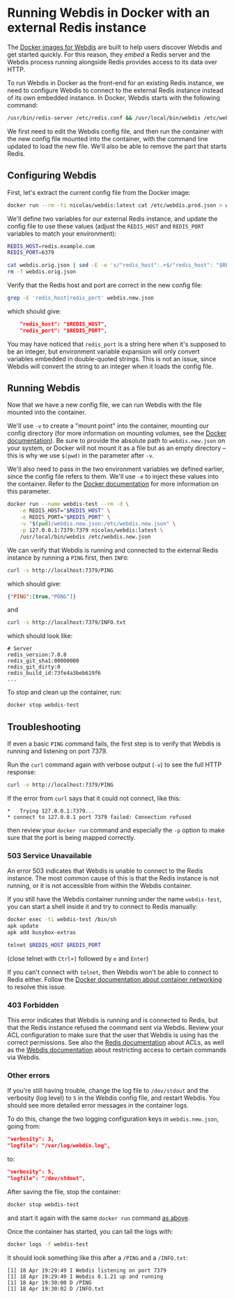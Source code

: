 # Running Webdis in Docker with an external Redis instance

The [Docker images for Webdis](https://hub.docker.com/r/nicolas/webdis/tags) are built to help users discover Webdis and get started quickly. For this reason, they _embed_ a Redis server and the Webdis process running alongside Redis provides access to its data over HTTP.

To run Webdis in Docker as the front-end for an existing Redis instance, we need to configure Webdis to connect to the external Redis instance instead of its own embedded instance. In Docker, Webdis starts with the following command:

```sh
/usr/bin/redis-server /etc/redis.conf && /usr/local/bin/webdis /etc/webdis.prod.json
```

We first need to edit the Webdis config file, and then run the container with the new config file mounted into the container, with the command line updated to load the new file. We'll also be able to remove the part that starts Redis.

## Configuring Webdis

First, let's extract the current config file from the Docker image:

```sh
docker run --rm -ti nicolas/webdis:latest cat /etc/webdis.prod.json > webdis.orig.json
```

We'll define two variables for our external Redis instance, and update the config file to use these values (adjust the `REDIS_HOST` and `REDIS_PORT` variables to match your environment):

```sh
REDIS_HOST=redis.example.com
REDIS_PORT=6379

cat webdis.orig.json | sed -E -e 's/"redis_host":.+$/"redis_host": "$REDIS_HOST",/' -e 's/"redis_port":.+$/"redis_port": "$REDIS_PORT",/' > webdis.new.json
rm -f webdis.orig.json
```

Verify that the Redis host and port are correct in the new config file:

```sh
grep -E 'redis_host|redis_port' webdis.new.json
```
which should give:
```json
    "redis_host": "$REDIS_HOST",
    "redis_port": "$REDIS_PORT",
```

You may have noticed that `redis_port` is a string here when it's supposed to be an integer, but environment variable expansion will only convert variables embedded in double-quoted strings. This is not an issue, since Webdis will convert the string to an integer when it loads the config file.

## Running Webdis

Now that we have a new config file, we can run Webdis with the file mounted into the container.

We'll use `-v` to create a "mount point" into the container, mounting our config directory (for more information on mounting volumes, see the [Docker documentation](https://docs.docker.com/storage/volumes/)). Be sure to provide the absolute path to `webdis.new.json` on your system, or Docker will not mount it as a file but as an empty directory – this is why we use `$(pwd)` in the parameter after `-v`.

We'll also need to pass in the two environment variables we defined earlier, since the config file refers to them. We'll use `-e` to inject these values into the container. Refer to the [Docker documentation](https://docs.docker.com/engine/reference/commandline/run/#env) for more information on this parameter.

```sh
docker run --name webdis-test --rm -d \
    -e REDIS_HOST="$REDIS_HOST" \
    -e REDIS_PORT="$REDIS_PORT" \
    -v "$(pwd)/webdis.new.json:/etc/webdis.new.json" \
    -p 127.0.0.1:7379:7379 nicolas/webdis:latest \
    /usr/local/bin/webdis /etc/webdis.new.json
```

We can verify that Webdis is running and connected to the external Redis instance by running a `PING` first, then `INFO`:

```sh
curl -s http://localhost:7379/PING
```
which should give:
```json
{"PING":[true,"PONG"]}
```

and
```sh
curl -s http://localhost:7379/INFO.txt
```

which should look like:
```none
# Server
redis_version:7.0.8
redis_git_sha1:00000000
redis_git_dirty:0
redis_build_id:73fe4a3beb619f6
...
```

To stop and clean up the container, run:
```sh
docker stop webdis-test
```

## Troubleshooting

If even a basic `PING` command fails, the first step is to verify that Webdis is running and listening on port 7379.

Run the `curl` command again with verbose output (`-v`) to see the full HTTP response:

```sh
curl -v http://localhost:7379/PING
```

If the error from `curl` says that it could not connect, like this:
```none
*   Trying 127.0.0.1:7379...
* connect to 127.0.0.1 port 7379 failed: Connection refused
```

then review your `docker run` command and especially the `-p` option to make sure that the port is being mapped correctly.

### 503 Service Unavailable

An error 503 indicates that Webdis is unable to connect to the Redis instance. The most common cause of this is that the Redis instance is not running, or it is not accessible from within the Webdis container.

If you still have the Webdis container running under the name `webdis-test`, you can start a shell inside it and try to connect to Redis manually:

```sh
docker exec -ti webdis-test /bin/sh
apk update
apk add busybox-extras

telnet $REDIS_HOST $REDIS_PORT
```
(close telnet with `Ctrl+]` followed by `e` and `Enter`)

If you can't connect with `telnet`, then Webdis won't be able to connect to Redis either. Follow the [Docker documentation about container networking](https://docs.docker.com/network/) to resolve this issue.

### 403 Forbidden

This error indicates that Webdis is running and is connected to Redis, but that the Redis instance refused the command sent via Webdis. Review your ACL configuration to make sure that the user that Webdis is using has the correct permissions. See also the [Redis documentation](https://redis.io/docs/management/security/acl/) about ACLs, as well as the [Webdis documentation](https://github.com/nicolasff/webdis#acl) about restricting access to certain commands via Webdis.

### Other errors

If you're still having trouble, change the log file to `/dev/stdout` and the verbosity (log level) to `5` in the Webdis config file, and restart Webdis. You should see more detailed error messages in the container logs.

To do this, change the two logging configuration keys in `webdis.new.json`, going from:
```json
"verbosity": 3,
"logfile": "/var/log/webdis.log",
```
to:
```json
"verbosity": 5,
"logfile": "/dev/stdout",
```

After saving the file, stop the container:
```sh
docker stop webdis-test
```
and start it again with the same `docker run` command [as above](#running-webdis).

Once the container has started, you can tail the logs with:
```sh
docker logs -f webdis-test
```

It should look something like this after a `/PING` and a `/INFO.txt`:

```none
[1] 18 Apr 19:29:49 I Webdis listening on port 7379
[1] 18 Apr 19:29:49 I Webdis 0.1.21 up and running
[1] 18 Apr 19:30:00 D /PING
[1] 18 Apr 19:30:02 D /INFO.txt
```
